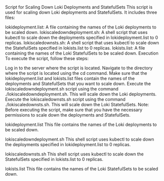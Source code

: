 Script for Scaling Down Loki Deployments and StatefulSets
This script is used for scaling down Loki deployments and StatefulSets. It includes three files:

lokideployment.list: A file containing the names of the Loki deployments to be scaled down.
lokiscaledowndeployment.sh: A shell script that uses kubectl to scale down the deployments specified in lokideployment.list to 0 replicas.
lokiscaledownsts.sh: A shell script that uses kubectl to scale down the StatefulSets specified in lokists.list to 0 replicas.
lokists.list: A file containing the names of the Loki StatefulSets to be scaled down.
Execution
To execute the script, follow these steps:

Log in to the server where the script is located.
Navigate to the directory where the script is located using the cd command.
Make sure that the lokideployment.list and lokists.list files contain the names of the deployments and StatefulSets that you want to scale down.
Execute the lokiscaledowndeployment.sh script using the command ./lokiscaledowndeployment.sh. This will scale down the Loki deployments.
Execute the lokiscaledownsts.sh script using the command ./lokiscaledownsts.sh. This will scale down the Loki StatefulSets.
Note: Before executing the script, make sure that you have the necessary permissions to scale down the deployments and StatefulSets.


lokideployment.list
This file contains the names of the Loki deployments to be scaled down.

lokiscaledowndeployment.sh
This shell script uses kubectl to scale down the deployments specified in lokideployment.list to 0 replicas.

lokiscaledownsts.sh
This shell script uses kubectl to scale down the StatefulSets specified in lokists.list to 0 replicas.

lokists.list
This file contains the names of the Loki StatefulSets to be scaled down.
